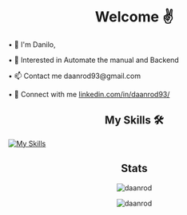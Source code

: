 <h1 align="center">Welcome ✌</h1>


<p>• 👋 I'm Danilo,</p>
<p>• 🔭 Interested in Automate the manual and Backend</p>
<p>• 📫 Contact me daanrod93@gmail.com</p>
<p>• 🔌 Connect with me <a href="linkedin.com/in/daanrod93/">linkedin.com/in/daanrod93/</a></p>


<h2 align="center">My Skills 🛠</h2>

[![My Skills](https://skillicons.dev/icons?i=py,html,css,js,django,flask,fastapi,postgres,sqlite,git,github,docker,heroku,aws,gcp,vscode,linux&perline=17)](https://skillicons.dev)

<h2 align="center">Stats</h2>

<p align="center"><img src="https://github-readme-stats.vercel.app/api/top-langs?username=daanrod&show_icons=true&locale=en&layout=compact&theme=tokyonight" alt="daanrod" /></p>

<p align="center"><img src="https://github-readme-stats.vercel.app/api?username=daanrod&show_icons=true&locale=en&theme=tokyonight" alt="daanrod" /></p>
